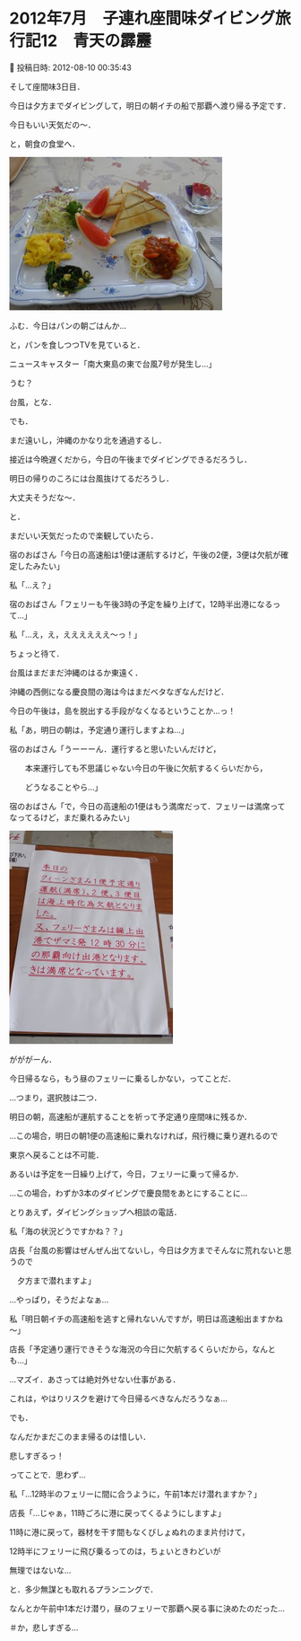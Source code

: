 # 2012年7月　子連れ座間味ダイビング旅行記12　青天の霹靂

📅 投稿日時: 2012-08-10 00:35:43

そして座間味3日目．


今日は夕方までダイビングして，明日の朝イチの船で那覇へ渡り帰る予定です．





今日もいい天気だの～．


と，朝食の食堂へ．




![1c60f3940f5d3e7c3314298941d072a2.jpg](images/1c60f3940f5d3e7c3314298941d072a2.jpg)




ふむ．今日はパンの朝ごはんか…


と，パンを食しつつTVを見ていると．





ニュースキャスター「南大東島の東で台風7号が発生し…」





うむ？


台風，とな．


でも．


まだ遠いし，沖縄のかなり北を通過するし．


接近は今晩遅くだから，今日の午後までダイビングできるだろうし．


明日の帰りのころには台風抜けてるだろうし．


大丈夫そうだな～．





と．


まだいい天気だったので楽観していたら．





宿のおばさん「今日の高速船は1便は運航するけど，午後の2便，3便は欠航が確定したみたい」


私「…え？」


宿のおばさん「フェリーも午後3時の予定を繰り上げて，12時半出港になるって…」


私「…え，え，ええええええ～っ！」





ちょっと待て．


台風はまだまだ沖縄のはるか東遠く．


沖縄の西側になる慶良間の海は今はまだベタなぎなんだけど．


今日の午後は，島を脱出する手段がなくなるということか…っ！





私「あ，明日の朝は，予定通り運行しますよね…」


宿のおばさん「うーーーん．運行すると思いたいんだけど，


　　本来運行しても不思議じゃない今日の午後に欠航するくらいだから，


　　どうなることやら…」


宿のおばさん「で，今日の高速船の1便はもう満席だって．フェリーは満席ってなってるけど，まだ乗れるみたい」




![1d8b5e5bad2664c9163c68fbdd4c79bc.jpg](images/1d8b5e5bad2664c9163c68fbdd4c79bc.jpg)




がががーん．


今日帰るなら，もう昼のフェリーに乗るしかない，ってことだ．





…つまり，選択肢は二つ．





明日の朝，高速船が運航することを祈って予定通り座間味に残るか．


…この場合，明日の朝1便の高速船に乗れなければ，飛行機に乗り遅れるので


東京へ戻ることは不可能．





あるいは予定を一日繰り上げて，今日，フェリーに乗って帰るか．


…この場合，わずか3本のダイビングで慶良間をあとにすることに…





とりあえず，ダイビングショップへ相談の電話．





私「海の状況どうですかね？？」


店長「台風の影響はぜんぜん出てないし，今日は夕方までそんなに荒れないと思うので


　夕方まで潜れますよ」





…やっぱり，そうだよなぁ…





私「明日朝イチの高速船を逃すと帰れないんですが，明日は高速船出ますかね～」


店長「予定通り運行できそうな海況の今日に欠航するくらいだから，なんとも…」





…マズイ．あさっては絶対外せない仕事がある．


これは，やはりリスクを避けて今日帰るべきなんだろうなぁ…





でも．


なんだかまだこのまま帰るのは惜しい．


悲しすぎるっ！


ってことで．思わず…





私「…12時半のフェリーに間に合うように，午前1本だけ潜れますか？」


店長「…じゃぁ，11時ごろに港に戻ってくるようにしますよ」





11時に港に戻って，器材を干す間もなくびしょぬれのまま片付けて，


12時半にフェリーに飛び乗るってのは，ちょいときわどいが


無理ではないな…


と．多少無謀とも取れるプランニングで．





なんとか午前中1本だけ潜り，昼のフェリーで那覇へ戻る事に決めたのだった…


＃か，悲しすぎる…
